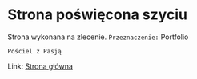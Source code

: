 # Strona poświęcona szyciu

Strona wykonana na zlecenie. 
`Przeznaczenie:` Portfolio

`Pościel z Pasją`

Link: [Strona główna](https://poscielzpasja.pl/)

